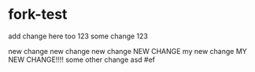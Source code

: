 # fork-test
add change here too 123
some change
123

new change
new change
new change
NEW CHANGE
my new change
MY NEW CHANGE!!!!
some other change
asd
#ef
